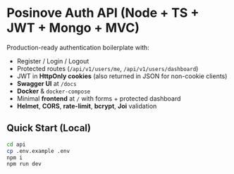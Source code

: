 # Posinove Auth API (Node + TS + JWT + Mongo + MVC)

Production-ready authentication boilerplate with:
- Register / Login / Logout
- Protected routes (`/api/v1/users/me`, `/api/v1/users/dashboard`)
- JWT in **HttpOnly cookies** (also returned in JSON for non-cookie clients)
- **Swagger UI** at `/docs`
- **Docker** & `docker-compose`
- Minimal **frontend** at `/` with forms + protected dashboard
- **Helmet**, **CORS**, **rate-limit**, **bcrypt**, **Joi** validation

## Quick Start (Local)

```bash
cd api
cp .env.example .env
npm i
npm run dev
